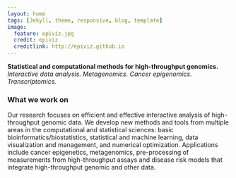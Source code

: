 ```yaml
---
layout: home
tags: [Jekyll, theme, responsive, blog, template]
image:
  feature: epiviz.jpg
  credit: epiviz
  creditlink: http://epiviz.github.io
---
```


**Statistical and computational methods for high-throughput genomics.**  
_Interactive data analysis. Metagenomics. Cancer epigenomics. Transcriptomics._

### What we work on

Our research focuses on efficient and effective interactive analysis of high-throughput genomic data. We develop new methods and tools from multiple areas in the computational and statistical sciences: basic bioinformatics/biostatistics, statistical and machine learning, data visualization and management, and numerical optimization. Applications include cancer epigenetics, metagenomics, pre-processing of measurements from high-throughput assays and disease risk models that integrate high-throughput genomic and other data.  
